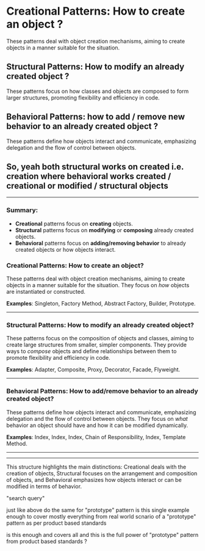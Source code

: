 # Creational Patterns: How to create an object ?

These patterns deal with object creation mechanisms, aiming to create objects in a manner suitable for the situation.

## Structural Patterns: How to modify an already created object ?

These patterns focus on how classes and objects are composed to form larger structures, promoting flexibility and efficiency in code.

## Behavioral Patterns: how to add / remove new behavior to an already created object ?

These patterns define how objects interact and communicate, emphasizing delegation and the flow of control between objects.

## So, yeah both structural works on created i.e. creation where behavioral works created / creational or modified / structural objects


-----------------------------------------------------------------------------------------------------------------------

### **Summary:**
- **Creational** patterns focus on **creating** objects.
- **Structural** patterns focus on **modifying** or **composing** already created objects.
- **Behavioral** patterns focus on **adding/removing behavior** to already created objects or how objects interact.


### **Creational Patterns: How to create an object?**

These patterns deal with object creation mechanisms, aiming to create objects in a manner suitable for the situation. They focus on *how* objects are instantiated or constructed. 

**Examples**: Singleton, Factory Method, Abstract Factory, Builder, Prototype.

---

### **Structural Patterns: How to modify an already created object?**

These patterns focus on the composition of objects and classes, aiming to create large structures from smaller, simpler components. They provide ways to *compose* objects and define relationships between them to promote flexibility and efficiency in code.

**Examples**: Adapter, Composite, Proxy, Decorator, Facade, Flyweight.

---

### **Behavioral Patterns: How to add/remove behavior to an already created object?**

These patterns define how objects interact and communicate, emphasizing delegation and the flow of control between objects. They focus on *what* behavior an object should have and how it can be modified dynamically.

**Examples**: Index, Index, Index, Chain of Responsibility, Index, Template Method.

---



---

This structure highlights the main distinctions: Creational deals with the creation of objects, Structural focuses on the arrangement and composition of objects, and Behavioral emphasizes how objects interact or can be modified in terms of behavior.

"search query"

just like above do the same for "prototype" pattern
is this single example  enough to cover mostly everything from real world scnario of a "prototype" pattern as per product based standards

is this enough and covers all and this is the full power of  "prototype" pattern from product based standards ?